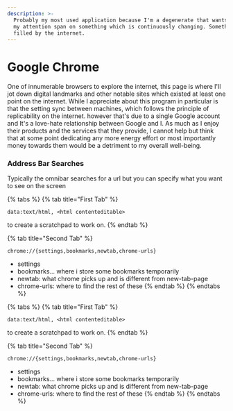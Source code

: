 ```yaml
---
description: >-
  Probably my most used application because I'm a degenerate that wants to spend
  my attention span on something which is continuously changing. Something
  filled by the internet.
---
```


# Google Chrome

One of innumerable browsers to explore the internet, this page is where I'll jot down digital landmarks and other notable sites which existed at least one point on the internet. While I appreciate about this program in particular is that the setting sync between machines,  which follows the principle of replicability on the internet.  however that's due to a single Google account and It's a love-hate relationship between Google and I. As much as I enjoy their products and the services that they provide, I cannot help but think that at some point dedicating any more energy effort or most importantly money towards them would be a detriment to my overall well-being.

### Address Bar Searches

Typically the omnibar searches for a url but you can specify what you want to see on the screen

{% tabs %}
{% tab title="First Tab" %}


```text
data:text/html, <html contenteditable>
```

to create a scratchpad to work on.
{% endtab %}

{% tab title="Second Tab" %}


```text
chrome://{settings,bookmarks,newtab,chrome-urls}
```

* settings 
* bookmarks... where i store some bookmarks temporarily
* newtab: what chrome picks up and is different from new-tab-page
* chrome-urls: where to find the rest of these
{% endtab %}
{% endtabs %}



{% tabs %}
{% tab title="First Tab" %}


```text
data:text/html, <html contenteditable>
```

to create a scratchpad to work on.
{% endtab %}

{% tab title="Second Tab" %}


```text
chrome://{settings,bookmarks,newtab,chrome-urls}
```

* settings 
* bookmarks... where i store some bookmarks temporarily
* newtab: what chrome picks up and is different from new-tab-page
* chrome-urls: where to find the rest of these
{% endtab %}
{% endtabs %}









